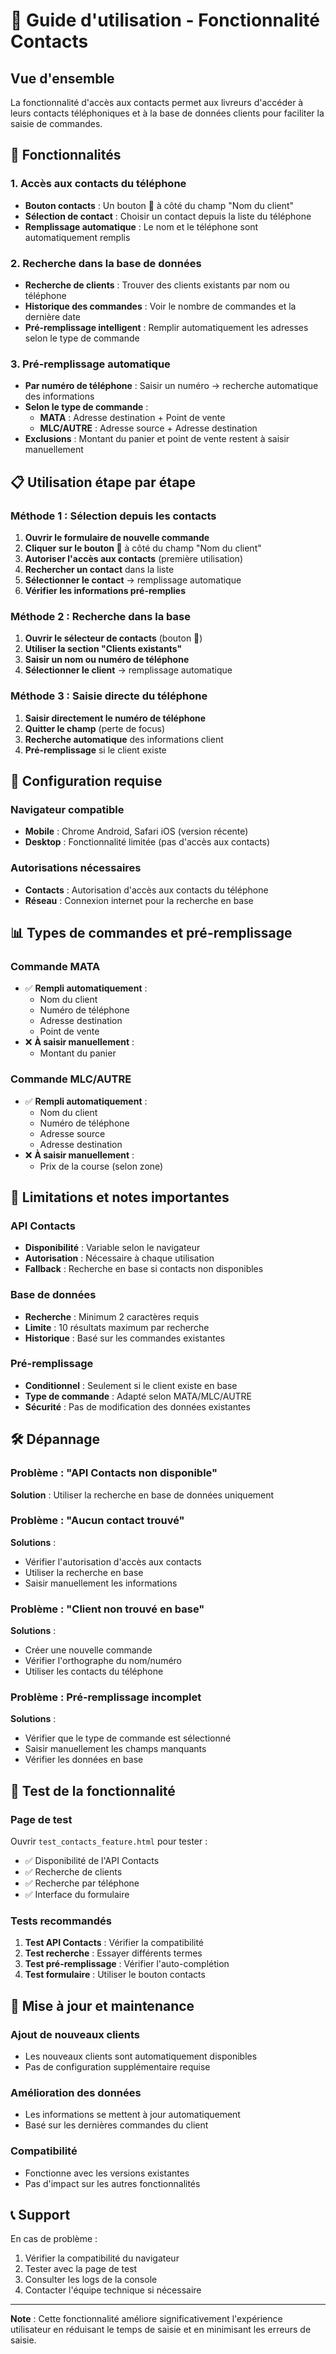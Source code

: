# 📱 Guide d'utilisation - Fonctionnalité Contacts

## Vue d'ensemble

La fonctionnalité d'accès aux contacts permet aux livreurs d'accéder à leurs contacts téléphoniques et à la base de données clients pour faciliter la saisie de commandes.

## 🎯 Fonctionnalités

### 1. Accès aux contacts du téléphone
- **Bouton contacts** : Un bouton 📱 à côté du champ "Nom du client"
- **Sélection de contact** : Choisir un contact depuis la liste du téléphone
- **Remplissage automatique** : Le nom et le téléphone sont automatiquement remplis

### 2. Recherche dans la base de données
- **Recherche de clients** : Trouver des clients existants par nom ou téléphone
- **Historique des commandes** : Voir le nombre de commandes et la dernière date
- **Pré-remplissage intelligent** : Remplir automatiquement les adresses selon le type de commande

### 3. Pré-remplissage automatique
- **Par numéro de téléphone** : Saisir un numéro → recherche automatique des informations
- **Selon le type de commande** :
  - **MATA** : Adresse destination + Point de vente
  - **MLC/AUTRE** : Adresse source + Adresse destination
- **Exclusions** : Montant du panier et point de vente restent à saisir manuellement

## 📋 Utilisation étape par étape

### Méthode 1 : Sélection depuis les contacts

1. **Ouvrir le formulaire de nouvelle commande**
2. **Cliquer sur le bouton 📱** à côté du champ "Nom du client"
3. **Autoriser l'accès aux contacts** (première utilisation)
4. **Rechercher un contact** dans la liste
5. **Sélectionner le contact** → remplissage automatique
6. **Vérifier les informations pré-remplies**

### Méthode 2 : Recherche dans la base

1. **Ouvrir le sélecteur de contacts** (bouton 📱)
2. **Utiliser la section "Clients existants"**
3. **Saisir un nom ou numéro de téléphone**
4. **Sélectionner le client** → remplissage automatique

### Méthode 3 : Saisie directe du téléphone

1. **Saisir directement le numéro de téléphone**
2. **Quitter le champ** (perte de focus)
3. **Recherche automatique** des informations client
4. **Pré-remplissage** si le client existe

## 🔧 Configuration requise

### Navigateur compatible
- **Mobile** : Chrome Android, Safari iOS (version récente)
- **Desktop** : Fonctionnalité limitée (pas d'accès aux contacts)

### Autorisations nécessaires
- **Contacts** : Autorisation d'accès aux contacts du téléphone
- **Réseau** : Connexion internet pour la recherche en base

## 📊 Types de commandes et pré-remplissage

### Commande MATA
- ✅ **Rempli automatiquement** :
  - Nom du client
  - Numéro de téléphone
  - Adresse destination
  - Point de vente
- ❌ **À saisir manuellement** :
  - Montant du panier

### Commande MLC/AUTRE
- ✅ **Rempli automatiquement** :
  - Nom du client
  - Numéro de téléphone
  - Adresse source
  - Adresse destination
- ❌ **À saisir manuellement** :
  - Prix de la course (selon zone)

## 🚨 Limitations et notes importantes

### API Contacts
- **Disponibilité** : Variable selon le navigateur
- **Autorisation** : Nécessaire à chaque utilisation
- **Fallback** : Recherche en base si contacts non disponibles

### Base de données
- **Recherche** : Minimum 2 caractères requis
- **Limite** : 10 résultats maximum par recherche
- **Historique** : Basé sur les commandes existantes

### Pré-remplissage
- **Conditionnel** : Seulement si le client existe en base
- **Type de commande** : Adapté selon MATA/MLC/AUTRE
- **Sécurité** : Pas de modification des données existantes

## 🛠️ Dépannage

### Problème : "API Contacts non disponible"
**Solution** : Utiliser la recherche en base de données uniquement

### Problème : "Aucun contact trouvé"
**Solutions** :
- Vérifier l'autorisation d'accès aux contacts
- Utiliser la recherche en base
- Saisir manuellement les informations

### Problème : "Client non trouvé en base"
**Solutions** :
- Créer une nouvelle commande
- Vérifier l'orthographe du nom/numéro
- Utiliser les contacts du téléphone

### Problème : Pré-remplissage incomplet
**Solutions** :
- Vérifier que le type de commande est sélectionné
- Saisir manuellement les champs manquants
- Vérifier les données en base

## 📱 Test de la fonctionnalité

### Page de test
Ouvrir `test_contacts_feature.html` pour tester :
- ✅ Disponibilité de l'API Contacts
- ✅ Recherche de clients
- ✅ Recherche par téléphone
- ✅ Interface du formulaire

### Tests recommandés
1. **Test API Contacts** : Vérifier la compatibilité
2. **Test recherche** : Essayer différents termes
3. **Test pré-remplissage** : Vérifier l'auto-complétion
4. **Test formulaire** : Utiliser le bouton contacts

## 🔄 Mise à jour et maintenance

### Ajout de nouveaux clients
- Les nouveaux clients sont automatiquement disponibles
- Pas de configuration supplémentaire requise

### Amélioration des données
- Les informations se mettent à jour automatiquement
- Basé sur les dernières commandes du client

### Compatibilité
- Fonctionne avec les versions existantes
- Pas d'impact sur les autres fonctionnalités

## 📞 Support

En cas de problème :
1. Vérifier la compatibilité du navigateur
2. Tester avec la page de test
3. Consulter les logs de la console
4. Contacter l'équipe technique si nécessaire

---

**Note** : Cette fonctionnalité améliore significativement l'expérience utilisateur en réduisant le temps de saisie et en minimisant les erreurs de saisie. 